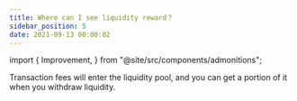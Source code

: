 ```yaml
---
title: Where can I see liquidity reward？
sidebar_position: 5
date: 2021-09-13 00:00:02
---
```


import {
  Improvement,
} from "@site/src/components/admonitions";

<Improvement />

Transaction fees will enter the liquidity pool, and you can get a portion of it when you withdraw liquidity.
